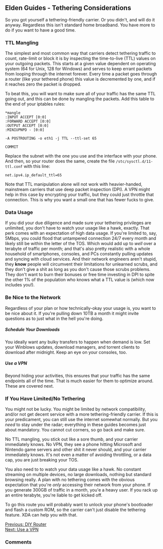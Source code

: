 ## Elden Guides - Tethering Considerations
So you got yourself a tethering-friendly carrier. Or you didn't, and will do it
anyway. Regardless this isn't standard home broadband. You have more to do if
you want to have a good time.

### TTL Mangling
The simplest and most common way that carriers detect tethering traffic to
count, rate-limit or block it is by inspecting the time-to-live (TTL) values on
your outgoing packets. This starts at a given value dependent on operating
system (64 for Unix, 128 for Windows) and serves to keep errant packets from
looping through the internet forever. Every time a packet goes through a router
(like your tethered phone) this value is decremented by one, and if it reaches
zero the packet is dropped.

To beat this, you will want to make sure all of your traffic has the same TTL
going out, and this can be done by mangling the packets. Add this table to the
end of your iptables rules:
```
*mangle
:INPUT ACCEPT [0:0]
:FORWARD ACCEPT [0:0]
:OUTPUT ACCEPT [0:0]
:MINIUPNPD - [0:0]

-A POSTROUTING -o eth1 -j TTL --ttl-set 65

COMMIT
```
Replace the subnet with the one you use and the interface with your phone. And
then, so your router does the same, create the file `/stc/sysctl.d/11-ttl.conf`
with this line:
```
net.ipv4.ip_default_ttl=65
```
Note that TTL manipulation alone will not work with heavier-handed, mainstream
carriers that use deep packet inspection (DPI). A VPN might help in this case
by encrypting your traffic, but they could just throttle that connection. This
is why you want a small one that has fewer fucks to give.

### Data Usage
If you did your due diligence and made sure your tethering privileges are
unlimited, you don't have to watch your usage like a hawk, exactly. That perk
comes with an expectation of high data usage. If you're limited to, say, 5Mbps,
you could flood that untampered connection 24/7 every month and likely still be
within the letter of the TOS. Which would add up to *well* over a terabyte of
traffic per month; and that's also pretty realistic with a whole household of
smartphones, consoles, and PCs constantly pulling updates and syncing with
cloud services. And their network engineers aren't stupid, they **know** people
will circumvent their limitations for unlearned scrubs, and they don't give a
shit as long as you don't cause those scrubs problems. They don't want to burn
their bonuses or free time investing in DPI to spite the other 1% of the
population who knows what a TTL value is (which now includes you!).

### Be Nice to the Network
Regardless of your plan or how technically-okay your usage is, you want to be
nice about it. If you're pulling down 10TB a month it might invite questions as
to just what in the hell you're doing.

##### Schedule Your Downloads
You ideally want any bulky transfers to happen when demand is low. Set your
Winblows updates, download managers, and torrent clients to download after
midnight. Keep an eye on your consoles, too.

##### Use a VPN
Beyond hiding your activities, this ensures that your traffic has the same
endpoints all of the time. That is much easier for them to optimize around.
These are covered next.

### If You Have Limited/No Tethering
You might not be lucky. You might be limited by network compatibility, and/or
not get decent service with a more tethering-friendly carrier. If this is your
predicament, you can still use the internet somewhat normally. But you *need*
to stay under the radar; everything in these guides becomes just about
mandatory. You cannot cut corners, so go back and make sure.

No TTL mangling, you stick out like a sore thumb, and your carrier immediately
knows. No VPN, they see a phone hitting Microsoft and Nintendo game servers and
other shit it never should, and your carrier immediately knows. It's not even a
matter of avoiding throttling, or a data cap, you are just breaking your TOS.

You also need to to watch your data usage like a hawk. No constant streaming on
multiple devices, no large downloads, nothing but standard browsing really. A
plan with no tethering comes with the obvious expectation that you're *only*
accessing their network from your phone. If you generate 300GB of traffic in a
month, you'e a heavy user. If you rack up an entire terabyte, you're liable to
get kicked off.

To go this route you will probably want to unlock your phone's bootloader and
flash a custom ROM, so the carrier can't just disable the tethering feature.
XDA can help you with that.

[Previous: DIY Router](/guides/rural-networking/2-diy-router.html)<br/>
[Next: Use a VPN](/guides/rural-networking/4-tethering-vpn.html)

### Comments
